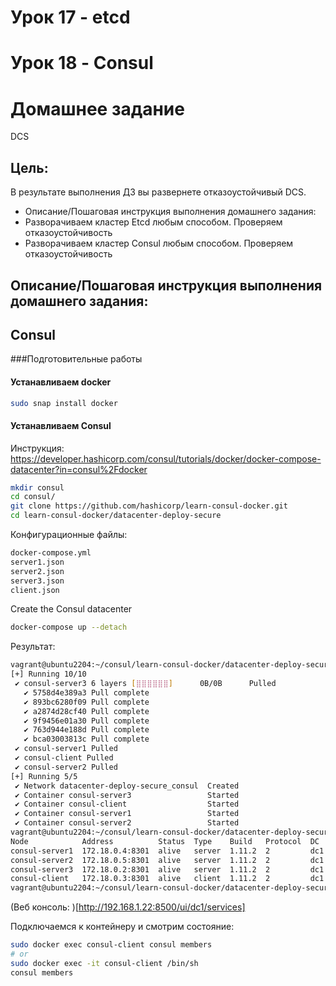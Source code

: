 # Урок 17 - etcd
# Урок 18 - Consul


# Домашнее задание

DCS

## Цель:

В результате выполнения ДЗ вы развернете отказоустойчивый DCS.


- Описание/Пошаговая инструкция выполнения домашнего задания:
- Разворачиваем кластер Etcd любым способом. Проверяем отказоустойчивость
- Разворачиваем кластер Consul любым способом. Проверяем отказоустойчивость


## Описание/Пошаговая инструкция выполнения домашнего задания:

## Consul

###Подготовительные работы

#### Устанавливаем docker
```bash
sudo snap install docker
```

#### Устанавливаем Consul
Инструкция: https://developer.hashicorp.com/consul/tutorials/docker/docker-compose-datacenter?in=consul%2Fdocker

```bash
mkdir consul
cd consul/
git clone https://github.com/hashicorp/learn-consul-docker.git
cd learn-consul-docker/datacenter-deploy-secure
```

Конфигурационные файлы:
```bash
docker-compose.yml
server1.json
server2.json
server3.json
client.json
```

Create the Consul datacenter
```bash
docker-compose up --detach
```

Результат:

```bash
vagrant@ubuntu2204:~/consul/learn-consul-docker/datacenter-deploy-secure$ sudo docker-compose up --detach
[+] Running 10/10
 ✔ consul-server3 6 layers [⣿⣿⣿⣿⣿⣿]      0B/0B      Pulled                                                                                      11.6s
   ✔ 5758d4e389a3 Pull complete                                                                                                                  1.5s
   ✔ 893bc6280f09 Pull complete                                                                                                                  1.8s
   ✔ a2874d28cf40 Pull complete                                                                                                                  3.4s
   ✔ 9f9456e01a30 Pull complete                                                                                                                  2.7s
   ✔ 763d944e188d Pull complete                                                                                                                  3.5s
   ✔ bca03003813c Pull complete                                                                                                                  3.7s
 ✔ consul-server1 Pulled                                                                                                                        11.7s
 ✔ consul-client Pulled                                                                                                                         11.7s
 ✔ consul-server2 Pulled                                                                                                                        11.7s
[+] Running 5/5
 ✔ Network datacenter-deploy-secure_consul  Created                                                                                              0.1s
 ✔ Container consul-server3                 Started                                                                                              1.6s
 ✔ Container consul-client                  Started                                                                                              1.6s
 ✔ Container consul-server1                 Started                                                                                              1.6s
 ✔ Container consul-server2                 Started                                                                                              1.6s
vagrant@ubuntu2204:~/consul/learn-consul-docker/datacenter-deploy-secure$ sudo docker exec consul-client consul members
Node            Address          Status  Type    Build   Protocol  DC   Partition  Segment
consul-server1  172.18.0.4:8301  alive   server  1.11.2  2         dc1  default    <all>
consul-server2  172.18.0.5:8301  alive   server  1.11.2  2         dc1  default    <all>
consul-server3  172.18.0.2:8301  alive   server  1.11.2  2         dc1  default    <all>
consul-client   172.18.0.3:8301  alive   client  1.11.2  2         dc1  default    <default>
vagrant@ubuntu2204:~/consul/learn-consul-docker/datacenter-deploy-secure$
```

(Веб консоль: )[http://192.168.1.22:8500/ui/dc1/services]

Подключаемся к контейнеру и смотрим состояние:

```bash
sudo docker exec consul-client consul members
# or
sudo docker exec -it consul-client /bin/sh
consul members
```
